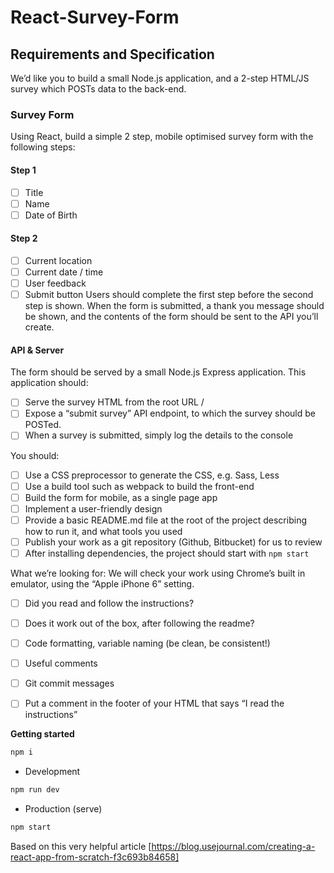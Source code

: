 # React-Survey-Form

## Requirements and Specification
We’d like you to build a small Node.js application, and a 2-step HTML/JS survey which POSTs data to the back-end.
### Survey Form
Using React, build a simple 2 step, mobile optimised survey form with the following steps:
#### Step 1
- [ ] Title
- [ ] Name
- [ ] Date of Birth

#### Step 2
- [ ] Current location
- [ ] Current date / time 
- [ ] User feedback 
- [ ] Submit button
Users should complete the first step before the second step is shown.
When the form is submitted, a thank you message should be shown, and the contents of the form should be sent to the API you’ll create.

#### API & Server
The form should be served by a small Node.js Express application. This application should:
- [ ] Serve the survey HTML from the root URL /
- [ ] Expose a “submit survey” API endpoint, to which the survey should be POSTed.
- [ ] When a survey is submitted, simply log the details to the console
   
You should:
- [ ] Use a CSS preprocessor to generate the CSS, e.g. Sass, Less
- [ ] Use a build tool such as webpack to build the front-end
- [ ] Build the form for mobile, as a single page app
- [ ] Implement a user-friendly design
- [ ] Provide a basic README.md file at the root of the project describing how to run it, and what tools you used
- [ ] Publish your work as a git repository (Github, Bitbucket) for us to review
- [ ] After installing dependencies, the project should start with `npm start`

What we’re looking for:
We will check your work using Chrome’s built in emulator, using the “Apple iPhone 6” setting.
- [ ] Did you read and follow the instructions?
- [ ] Does it work out of the box, after following the readme?
- [ ] Code formatting, variable naming (be clean, be consistent!)
- [ ] Useful comments
- [ ] Git commit messages
- [ ] Put a comment in the footer of your HTML that says “I read the instructions”


**Getting started**
```bash
npm i
```

- Development
```bash
npm run dev
```

- Production (serve)
```bash
npm start
```

 
Based on this very helpful article [https://blog.usejournal.com/creating-a-react-app-from-scratch-f3c693b84658]

